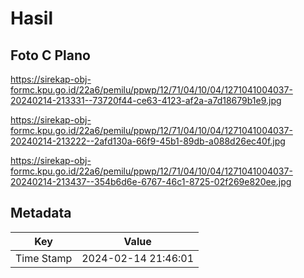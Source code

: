 # Hasil

## Foto C Plano

https://sirekap-obj-formc.kpu.go.id/22a6/pemilu/ppwp/12/71/04/10/04/1271041004037-20240214-213331--73720f44-ce63-4123-af2a-a7d18679b1e9.jpg

https://sirekap-obj-formc.kpu.go.id/22a6/pemilu/ppwp/12/71/04/10/04/1271041004037-20240214-213222--2afd130a-66f9-45b1-89db-a088d26ec40f.jpg

https://sirekap-obj-formc.kpu.go.id/22a6/pemilu/ppwp/12/71/04/10/04/1271041004037-20240214-213437--354b6d6e-6767-46c1-8725-02f269e820ee.jpg


## Metadata

| Key        | Value               |
| ---------- | ------------------- |
| Time Stamp | 2024-02-14 21:46:01 |



